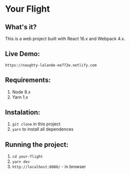 # Your Flight

## What's it?
This is a web project built with React 16.x and Webpack 4.x.

## Live Demo:
`https://naughty-lalande-ee772e.netlify.com`

## Requirements:

1. Node 8.x
2. Yarn 1.x

## Instalation:

1. `git clone` in this project
2. `yarn` to install all dependences

## Running the project:

1. `cd your-flight`
2. `yarn dev`
3. `http://localhost:8080/` - in browser